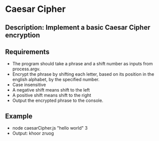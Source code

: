 # Caesar Cipher

## Description: Implement a basic Caesar Cipher encryption

## Requirements

* The program should take a phrase and a shift number as inputs from process.argv.
* Encrypt the phrase by shifting each letter, based on its position in the english alphabet, by the specified number.
* Case insensitive
* A negative shift means shift to the left
* A positive shift means shift to the right
* Output the encrypted phrase to the console.

## Example

* node caesarCipher.js "hello world" 3
* Output: khoor zruog
